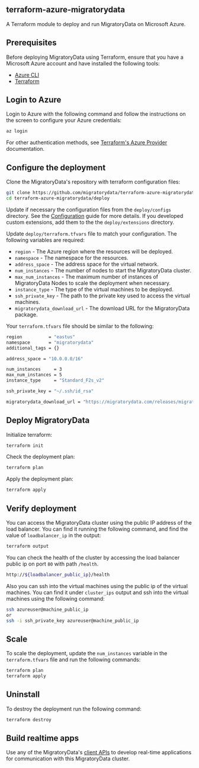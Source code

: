 ## terraform-azure-migratorydata

A Terraform module to deploy and run MigratoryData on Microsoft Azure.

## Prerequisites

Before deploying MigratoryData using Terraform, ensure that you have a Microsoft Azure account and have installed the following tools:

  - [Azure CLI](https://learn.microsoft.com/en-us/cli/azure/install-azure-cli)
  - [Terraform](https://developer.hashicorp.com/terraform/tutorials/aws-get-started/install-cli)

## Login to Azure

Login to Azure with the following command and follow the instructions on the screen to configure your Azure credentials:

```bash
az login
```

For other authentication methods, see [Terraform's Azure Provider](https://registry.terraform.io/providers/hashicorp/azurerm/latest/docs/guides/service_principal_client_secret) documentation.

## Configure the deployment

Clone the MigratoryData's repository with terraform configuration files:

```sh
git clone https://github.com/migratorydata/terraform-azure-migratorydata.git
cd terraform-azure-migratorydata/deploy
```

Update if necessary the configuration files from the `deploy/configs` directory. See the [Configuration](https://migratorydata.com/docs/server/configuration/) guide for more details. If you developed custom extensions, add them to the the `deploy/extensions` directory.


Update `deploy/terraform.tfvars` file to match your configuration. The following variables are required:

  - `region` - The Azure region where the resources will be deployed.
  - `namespace` - The namespace for the resources.
  - `address_space` - The address space for the virtual network.
  - `num_instances` - The number of nodes to start the MigratoryData cluster.
  - `max_num_instances` - The maximum number of instances of MigratoryData Nodes to scale the deployment when necessary.
  - `instance_type` - The type of the virtual machines to be deployed.
  - `ssh_private_key` - The path to the private key used to access the virtual machines.
  - `migratorydata_download_url` - The download URL for the MigratoryData package.

Your `terraform.tfvars` file should be similar to the following:

```bash
region          = "eastus"
namespace       = "migratorydata"
additional_tags = {}

address_space = "10.0.0.0/16"

num_instances     = 3
max_num_instances = 5
instance_type     = "Standard_F2s_v2"

ssh_private_key = "~/.ssh/id_rsa"

migratorydata_download_url = "https://migratorydata.com/releases/migratorydata-6.0.15/migratorydata-6.0.15-build20240209.x86_64.deb"
```

## Deploy MigratoryData

Initialize terraform:
```bash
terraform init
```

Check the deployment plan:
```bash
terraform plan
```

Apply the deployment plan:
```bash
terraform apply
```

## Verify deployment

You can access the MigratoryData cluster using the public IP address of the load balancer. You can find it running the following command, and find the value of `loadbalancer_ip` in the output:

```bash
terraform output 
```

You can check the health of the cluster by accessing the load balancer public ip on port `80` with path `/health`.

```bash
http://${loadbalancer_public_ip}/health
```

Also you can ssh into the virtual machines using the public ip of the virtual machines. You can find it under `cluster_ips` output and ssh into the virtual machines using the following command:

```bash
ssh azureuser@machine_public_ip
or
ssh -i ssh_private_key azureuser@machine_public_ip
```

## Scale

To scale the deployment, update the `num_instances` variable in the `terraform.tfvars` file and run the following commands:

```bash
terraform plan
terraform apply
```

## Uninstall

To destroy the deployment run the following command:

```bash
terraform destroy
```

## Build realtime apps

Use any of the MigratoryData's [client APIs](/docs/client-api/) to develop real-time applications for communication with this MigratoryData cluster.
